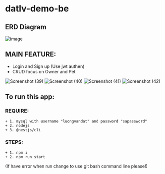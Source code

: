 # datlv-demo-be <br>
## ERD Diagram

![image](https://github.com/luongvandat-it/datlv-demo-be/assets/97280157/d873c9c7-2052-4ca5-8f0e-bf92e8c0b58d)

## MAIN FEATURE:
  + Login and Sign up (Use jwt authen)
  + CRUD focus on Owner and Pet

![Screenshot (39)](https://github.com/luongvandat-it/datlv-demo-be/assets/97280157/a966bd48-dc0a-464a-bcb0-1ffd7f425623)
![Screenshot (40)](https://github.com/luongvandat-it/datlv-demo-be/assets/97280157/68450387-aa6e-407c-8448-07c30b0334cf)
![Screenshot (41)](https://github.com/luongvandat-it/datlv-demo-be/assets/97280157/fc06ebd9-9c74-4565-825b-8631f4ad0cea)
![Screenshot (42)](https://github.com/luongvandat-it/datlv-demo-be/assets/97280157/5b4a547a-3b01-4ee7-9498-03f785a4a463)

## To run this app: <br>
  ### REQUIRE:
    + 1. mysql with username "luongvandat" and password "sapassword"
    + 2. nodejs
    + 3. @nestjs/cli
  ### STEPS:
    + 1. npm i
    + 2. npm run start
(If have error when run change to use git bash command line please!)
